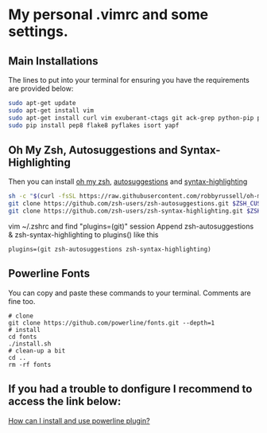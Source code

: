 # My personal .vimrc and some settings.

## Main Installations
The lines to put into your terminal for ensuring you have the requirements are provided below:

```sh
sudo apt-get update
sudo apt-get install vim
sudo apt-get install curl vim exuberant-ctags git ack-grep python-pip python-fontforge terminator zsh zsh-syntax-highlighting zsh-theme-powerlevel9k powerline fonts-powerline golang tree
sudo pip install pep8 flake8 pyflakes isort yapf
```
## Oh My Zsh, Autosuggestions and Syntax-Highlighting
Then you can install [oh my zsh](https://github.com/robbyrussell/oh-my-zsh), [autosuggestions](https://github.com/zsh-users/zsh-autosuggestions) and [syntax-highlighting](https://github.com/zsh-users/zsh-syntax-highlighting)

```sh
sh -c "$(curl -fsSL https://raw.githubusercontent.com/robbyrussell/oh-my-zsh/master/tools/install.sh)"
git clone https://github.com/zsh-users/zsh-autosuggestions.git $ZSH_CUSTOM/plugins/zsh-autosuggestions
git clone https://github.com/zsh-users/zsh-syntax-highlighting.git $ZSH_CUSTOM/plugins/zsh-syntax-highlighting
```

vim ~/.zshrc and find "plugins=(git)" session
Append zsh-autosuggestions & zsh-syntax-highlighting to plugins() like this
```
plugins=(git zsh-autosuggestions zsh-syntax-highlighting)
```

## Powerline Fonts
You can copy and paste these commands to your terminal. Comments are fine too.
```
# clone
git clone https://github.com/powerline/fonts.git --depth=1
# install
cd fonts
./install.sh
# clean-up a bit
cd ..
rm -rf fonts
```
## If you had a trouble to donfigure I recommend to access the link below:
[How can I install and use powerline plugin?](https://askubuntu.com/questions/283908/how-can-i-install-and-use-powerline-plugin)



